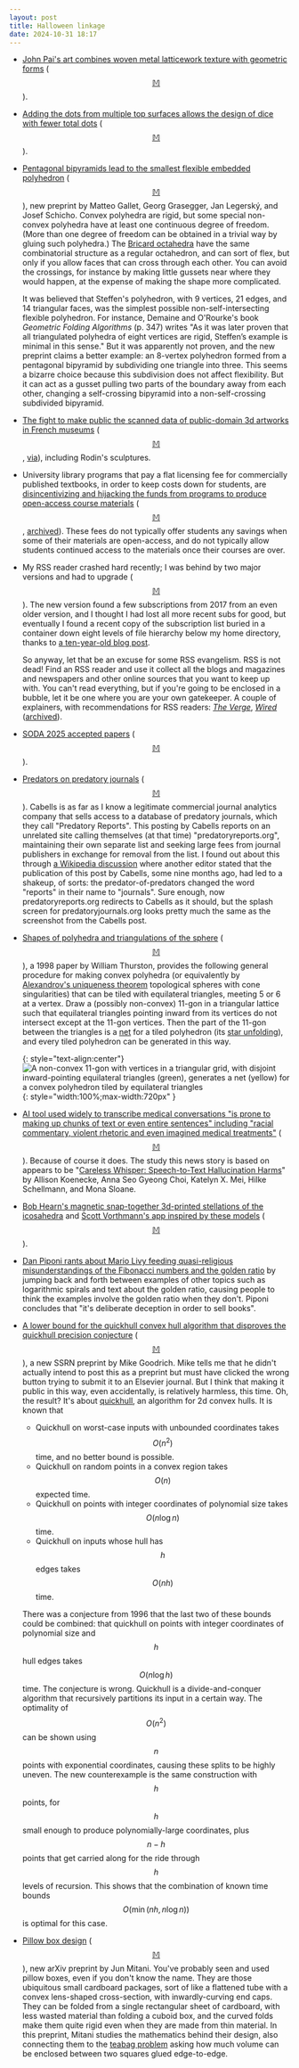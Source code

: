 ```yaml
---
layout: post
title: Halloween linkage
date: 2024-10-31 18:17
---
```

* [John Pai's art combines woven metal latticework texture with geometric forms](https://www.thisiscolossal.com/2024/09/john-pai-steel-sculptures/) <span style="white-space:nowrap">([$$\mathbb{M}$$](https://mastodon.art/@colossal/113143894369926019)).</span>

* [Adding the dots from multiple top surfaces allows the design of dice with fewer total dots](https://mathenchant.wordpress.com/2024/10/17/industrious-dice/) <span style="white-space:nowrap">([$$\mathbb{M}$$](https://mathstodon.xyz/@JimPropp/113324323559401192)).</span>

* [Pentagonal bipyramids lead to the smallest flexible embedded polyhedron](https://arxiv.org/abs/2410.13811) <span style="white-space:nowrap">([$$\mathbb{M}$$](https://mathstodon.xyz/@11011110/113338585218318077)),</span> new preprint by 
Matteo Gallet, Georg Grasegger, Jan Legerský, and Josef Schicho. Convex polyhedra are rigid, but some special non-convex polyhedra have at least one continuous degree of freedom. (More than one degree of freedom can be obtained in a trivial way by gluing such polyhedra.) The [Bricard octahedra](https://en.wikipedia.org/wiki/Bricard_octahedron) have the same combinatorial structure as a regular octahedron, and can sort of flex, but only if you allow faces that can cross through each other. You can avoid the crossings, for instance by making little gussets near where they would happen, at the expense of making the shape more complicated.

  It was believed that Steffen's polyhedron, with 9 vertices, 21 edges, and 14 triangular faces, was the simplest possible non-self-intersecting flexible polyhedron. For instance, Demaine and O'Rourke's book _Geometric Folding Algorithms_ (p. 347) writes "As it was later proven that all triangulated polyhedra of eight vertices are rigid, Steffen’s example is minimal in this sense." But it was apparently not proven, and the new preprint claims a better example: an 8-vertex polyhedron formed from a pentagonal bipyramid by subdividing one triangle into three. This seems a bizarre choice because this subdivision does not affect flexibility. But it can act as a gusset pulling two parts of the boundary away from each other, changing a self-crossing bipyramid into a non-self-crossing subdivided bipyramid.

* [The fight to make public the scanned data of public-domain 3d artworks in French museums](https://cosmowenman.substack.com/p/secret-3d-scans-in-the-french-supreme) <span style="white-space:nowrap">([$$\mathbb{M}$$](https://mathstodon.xyz/@11011110/113344045798055289),</span> [via](https://lobste.rs/s/ziwp61/secret_3d_scans_french_supreme_court)), including Rodin's sculptures.

* University library programs that pay a flat licensing fee for commercially published textbooks, in order to keep costs down for students, are [disincentivizing and hijacking the funds from programs to produce open-access course materials](https://www.chronicle.com/article/two-campaigns-to-reduce-textbook-costs-are-often-at-odds-can-they-co-exist) <span style="white-space:nowrap">([$$\mathbb{M}$$](https://mathstodon.xyz/@11011110/113347844448642194),</span> [archived](https://archive.is/uQgER)). These fees do not typically offer students any savings when some of their materials are open-access, and do not typically allow students continued access to the materials once their courses are over.

* My RSS reader crashed hard recently; I was behind by two major versions and had to upgrade <span style="white-space:nowrap">([$$\mathbb{M}$$](https://mathstodon.xyz/@11011110/113354010205270499)).</span> The new version found a few subscriptions from 2017 from an even older version, and I thought I had lost all more recent subs for good, but eventually I found a recent copy of the subscription list buried in a container down eight levels of file hierarchy below my home directory, thanks to [a ten-year-old blog post](https://rubenerd.com/where-netnewswire-4-0-stores-app-data/).

  So anyway, let that be an excuse for some RSS evangelism. RSS is not dead! Find an RSS reader and use it collect all the blogs and magazines and newspapers and other online sources that you want to keep up with. You can't read everything, but if you're going to be enclosed in a bubble, let it be one where you are your own gatekeeper. A couple of explainers, with recommendations for RSS readers: [_The Verge_](https://www.theverge.com/24036427/rss-feed-reader-best), [_Wired_](https://www.wired.com/story/best-rss-feed-readers/) ([archived](https://archive.is/hxKF9)).

* [SODA 2025 accepted papers](https://www.siam.org/conferences-events/siam-conferences/soda25/program/accepted-papers/) <span style="white-space:nowrap">([$$\mathbb{M}$$](https://mathstodon.xyz/@sioum/113345823129376708)).</span>

* [Predators on predatory journals](https://blog.cabells.com/2024/01/16/unmasking-a-predator-predatoryreports-org/amp/) <span style="white-space:nowrap">([$$\mathbb{M}$$](https://mathstodon.xyz/@11011110/113366818576575751)).</span> Cabells is as far as I know a legitimate commercial journal analytics company that sells access to a database of predatory journals, which they call "Predatory Reports". This posting by Cabells reports on an unrelated site calling themselves (at that time) "predatoryreports.org", maintaining their own separate list and seeking large fees from journal publishers in exchange for removal from the list. I found out about this through [a Wikipedia discussion](https://en.wikipedia.org/wiki/Talk:MDPI) where another editor stated that the publication of this post by Cabells, some nine months ago, had led to a shakeup, of sorts: the predator-of-predators changed the word "reports" in their name to "journals". Sure enough, now predatoryreports.org redirects to Cabells as it should, but the splash screen for predatoryjournals.org looks pretty much the same as the screenshot from the Cabells post.

* [Shapes of polyhedra and triangulations of the sphere](https://arxiv.org/abs/math/9801088) <span style="white-space:nowrap">([$$\mathbb{M}$$](https://mathstodon.xyz/@johncarlosbaez/113369111554515465)),</span> a 1998 paper by William Thurston, provides the following general procedure for making convex polyhedra (or equivalently by [Alexandrov's uniqueness theorem](https://en.wikipedia.org/wiki/Alexandrov%27s_uniqueness_theorem) topological spheres with cone singularities) that can be tiled with equilateral triangles, meeting 5 or 6 at a vertex. Draw a (possibly non-convex) 11-gon in a triangular lattice such that equilateral triangles pointing inward from its vertices do not intersect except at the 11-gon vertices. Then the part of the 11-gon between the triangles is a [net](https://en.wikipedia.org/wiki/Net_(polyhedron)) for a tiled polyhedron (its [star unfolding](https://en.wikipedia.org/wiki/Star_unfolding)), and every tiled polyhedron can be generated in this way.

  {: style="text-align:center"}
![A non-convex 11-gon with vertices in a triangular grid, with disjoint inward-pointing equilateral triangles (green), generates a net (yellow) for a convex polyhedron tiled by equilateral triangles]({{site.baseurl}}/assets/2024/11-gon-net.svg){: style="width:100%;max-width:720px" }

* [AI tool used widely to transcribe medical conversations "is prone to making up chunks of text or even entire sentences" including "racial commentary, violent rhetoric and even imagined medical treatments"](https://apnews.com/article/ai-artificial-intelligence-health-business-90020cdf5fa16c79ca2e5b6c4c9bbb14) <span style="white-space:nowrap">([$$\mathbb{M}$$](https://mathstodon.xyz/@gregeganSF/113376179143790756)).</span> Because of course it does. The study this news story is based on appears to be "[Careless Whisper: Speech-to-Text Hallucination Harms](https://arxiv.org/abs/2402.08021)" by Allison Koenecke, Anna Seo Gyeong Choi, Katelyn X. Mei, Hilke Schellmann, and Mona Sloane.

* [Bob Hearn's magnetic snap-together 3d-printed stellations of the icosahedra](https://www.youtube.com/watch?v=pxsT-uavzug) and [Scott Vorthmann's app inspired by these models](https://www.vzome.com/app/59icosahedra/) <span style="white-space:nowrap">([$$\mathbb{M}$$](https://mathstodon.xyz/@robinhouston/113368481741273225)).</span>

* [Dan Piponi rants about Mario Livy feeding quasi-religious misunderstandings of the Fibonacci numbers and the golden ratio](https://mathstodon.xyz/@dpiponi/113364102159249491) by jumping back and forth between examples of other topics such as logarithmic spirals and text about the golden ratio, causing people to think the examples involve the golden ratio when they don't. Piponi concludes that "it's deliberate deception in order to sell books".

* [A lower bound for the quickhull convex hull algorithm that disproves the quickhull precision conjecture](https://papers.ssrn.com/sol3/papers.cfm?abstract_id=4989035) <span style="white-space:nowrap">([$$\mathbb{M}$$](https://mathstodon.xyz/@11011110/113400094218315111)),</span> a new SSRN preprint by Mike Goodrich. Mike tells me that he didn't actually intend to post this as a preprint but must have clicked the wrong button trying to submit it to an Elsevier journal. But I think that making it public in this way, even accidentally, is relatively harmless, this time. Oh, the result? It's about [quickhull](https://en.wikipedia.org/wiki/Quickhull), an algorithm for 2d convex hulls. It is known that
  - Quickhull on worst-case inputs with unbounded coordinates takes $$O(n^2)$$ time, and no better bound is possible.
  - Quickhull on random points in a convex region takes $$O(n)$$ expected time.
  - Quickhull on points with integer coordinates of polynomial size takes $$O(n\log n)$$ time.
  - Quickhull on inputs whose hull has $$h$$ edges takes $$O(nh)$$ time.

  There was a conjecture from 1996 that the last two of these bounds could be combined: that quickhull on points with  integer coordinates of polynomial size and $$h$$ hull edges takes $$O(n\log h)$$ time. The conjecture is wrong.  Quickhull is a divide-and-conquer algorithm that recursively partitions its input in a certain way. The optimality of $$O(n^2)$$ can be shown using $$n$$ points with exponential coordinates, causing these splits to be highly uneven.  The new counterexample is the same construction with $$h$$ points, for $$h$$ small enough to produce polynomially-large coordinates, plus $$n-h$$ points that get carried along for the ride through $$h$$ levels of recursion. This shows that the combination of known time bounds $$O\bigl(\min(nh,n\log n)\bigr)$$ is optimal for this case.

* [Pillow box design](https://arxiv.org/abs/2410.17593) <span style="white-space:nowrap">([$$\mathbb{M}$$](https://mathstodon.xyz/@11011110/113404741149929214)),</span> new arXiv preprint by Jun Mitani. You've probably seen and used pillow boxes, even if you don't know the name. They are those ubiquitous small cardboard packages, sort of like a flattened tube with a convex lens-shaped cross-section, with inwardly-curving end caps. They can be folded from a single rectangular sheet of cardboard, with less wasted material than folding a cuboid box, and the curved folds make them quite rigid even when they are made from thin material. In this preprint, Mitani studies the mathematics behind their design, also connecting them to the [teabag problem](https://en.wikipedia.org/wiki/Paper_bag_problem) asking how much volume can be enclosed between two squares glued edge-to-edge.